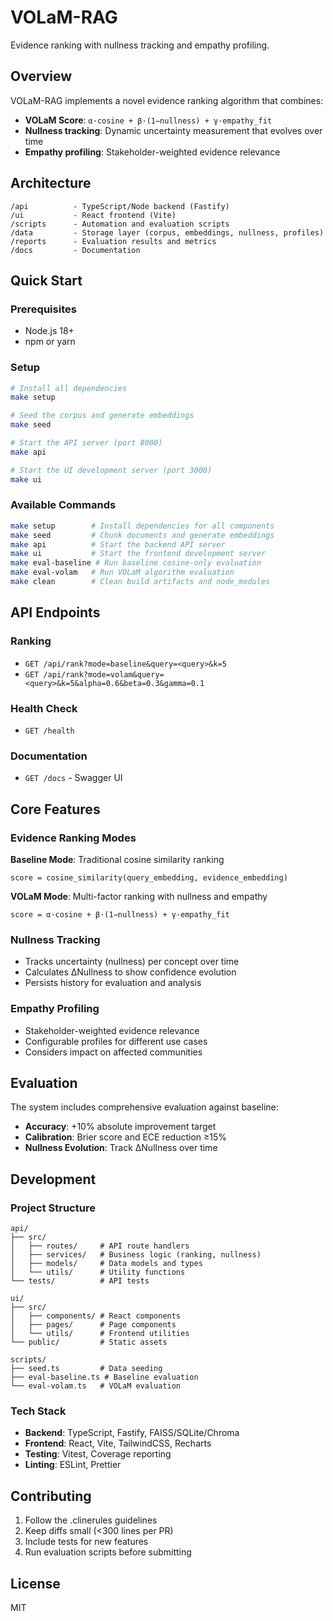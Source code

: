 # VOLaM-RAG

Evidence ranking with nullness tracking and empathy profiling.

## Overview

VOLaM-RAG implements a novel evidence ranking algorithm that combines:
- **VOLaM Score**: `α·cosine + β·(1−nullness) + γ·empathy_fit`
- **Nullness tracking**: Dynamic uncertainty measurement that evolves over time
- **Empathy profiling**: Stakeholder-weighted evidence relevance

## Architecture

```
/api          - TypeScript/Node backend (Fastify)
/ui           - React frontend (Vite)
/scripts      - Automation and evaluation scripts
/data         - Storage layer (corpus, embeddings, nullness, profiles)
/reports      - Evaluation results and metrics
/docs         - Documentation
```

## Quick Start

### Prerequisites
- Node.js 18+
- npm or yarn

### Setup
```bash
# Install all dependencies
make setup

# Seed the corpus and generate embeddings
make seed

# Start the API server (port 8000)
make api

# Start the UI development server (port 3000)
make ui
```

### Available Commands

```bash
make setup        # Install dependencies for all components
make seed         # Chunk documents and generate embeddings
make api          # Start the backend API server
make ui           # Start the frontend development server
make eval-baseline # Run baseline cosine-only evaluation
make eval-volam   # Run VOLaM algorithm evaluation
make clean        # Clean build artifacts and node_modules
```

## API Endpoints

### Ranking
- `GET /api/rank?mode=baseline&query=<query>&k=5`
- `GET /api/rank?mode=volam&query=<query>&k=5&alpha=0.6&beta=0.3&gamma=0.1`

### Health Check
- `GET /health`

### Documentation
- `GET /docs` - Swagger UI

## Core Features

### Evidence Ranking Modes

**Baseline Mode**: Traditional cosine similarity ranking
```
score = cosine_similarity(query_embedding, evidence_embedding)
```

**VOLaM Mode**: Multi-factor ranking with nullness and empathy
```
score = α·cosine + β·(1−nullness) + γ·empathy_fit
```

### Nullness Tracking
- Tracks uncertainty (nullness) per concept over time
- Calculates ΔNullness to show confidence evolution
- Persists history for evaluation and analysis

### Empathy Profiling
- Stakeholder-weighted evidence relevance
- Configurable profiles for different use cases
- Considers impact on affected communities

## Evaluation

The system includes comprehensive evaluation against baseline:
- **Accuracy**: +10% absolute improvement target
- **Calibration**: Brier score and ECE reduction ≥15%
- **Nullness Evolution**: Track ΔNullness over time

## Development

### Project Structure
```
api/
├── src/
│   ├── routes/     # API route handlers
│   ├── services/   # Business logic (ranking, nullness)
│   ├── models/     # Data models and types
│   └── utils/      # Utility functions
└── tests/          # API tests

ui/
├── src/
│   ├── components/ # React components
│   ├── pages/      # Page components
│   └── utils/      # Frontend utilities
└── public/         # Static assets

scripts/
├── seed.ts         # Data seeding
├── eval-baseline.ts # Baseline evaluation
└── eval-volam.ts   # VOLaM evaluation
```

### Tech Stack
- **Backend**: TypeScript, Fastify, FAISS/SQLite/Chroma
- **Frontend**: React, Vite, TailwindCSS, Recharts
- **Testing**: Vitest, Coverage reporting
- **Linting**: ESLint, Prettier

## Contributing

1. Follow the .clinerules guidelines
2. Keep diffs small (<300 lines per PR)
3. Include tests for new features
4. Run evaluation scripts before submitting

## License

MIT
